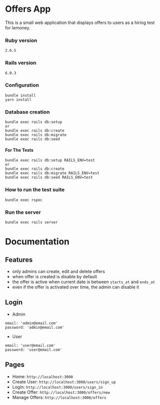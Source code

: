 # Offers App
This is a small web application that displays offers to users as a hiring test for lemoney.

### Ruby version
```
2.6.5
```

### Rails version
```
6.0.3
```

### Configuration
```shell
bundle install
yarn install
```

### Database creation
```shell
bundle exec rails db:setup
or
bundle exec rails db:create
bundle exec rails db:migrate
bundle exec rails db:seed
```

#### For The Tests

```shell
bundle exec rails db:setup RAILS_ENV=test
or
bundle exec rails db:create
bundle exec rails db:migrate RAILS_ENV=test
bundle exec rails db:seed RAILS_ENV=test
```

### How to run the test suite
```shell
bundle exec rspec
```

### Run the server
```shell
bundle exec rails server
```

# Documentation
## Features
- only admins can create, edit and delete offers
- when offer is created is disable by default
- the offer is active when current date is between `starts_at` and `ends_at`
- even if the offer is activated over time, the admin can disable it

## Login

- Admin
```
email: 'admin@email.com'
password: 'admin@email.com'
```

- User
```
email: 'user@email.com'
password: 'user@email.com'
```
## Pages
- Home: `http://localhost:3000`
- Create User: `http://localhost:3000/users/sign_up`
- Login: `http://localhost:3000/users/sign_in`
- Create Offer: `http://localhost:3000/offers/new`
- Manage Offers: `http://localhost:3000/offers`
